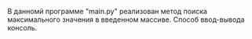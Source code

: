 В данномй программе "main.py" реализован метод поиска максимального значения в введенном массиве. Способ ввод-вывода консоль.
